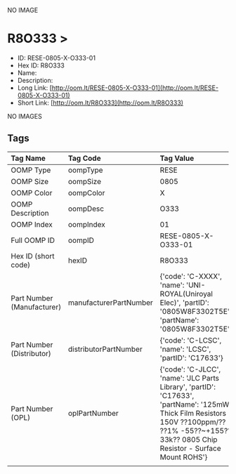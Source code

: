 


  
NO IMAGE  
# R8O333 > 

- ID: RESE-0805-X-O333-01
- Hex ID: R8O333
- Name: 
- Description: 
- Long Link: [http://oom.lt/RESE-0805-X-O333-01](http://oom.lt/RESE-0805-X-O333-01)
- Short Link: [http://oom.lt/R8O333](http://oom.lt/R8O333)
  
NO IMAGES  
## Tags
  

|Tag Name|Tag Code|Tag Value|
| :--- | :--- | :--- |
|OOMP Type|oompType|RESE|
|OOMP Size|oompSize|0805|
|OOMP Color|oompColor|X|
|OOMP Description|oompDesc|O333|
|OOMP Index|oompIndex|01|
|Full OOMP ID|oompID|RESE-0805-X-O333-01|
|Hex ID (short code)|hexID|R8O333|
|Part Number (Manufacturer)|manufacturerPartNumber|{'code': 'C-XXXX', 'name': 'UNI-ROYAL(Uniroyal Elec)', 'partID': '0805W8F3302T5E', 'partName': '0805W8F3302T5E'}|
|Part Number (Distributor)|distributorPartNumber|{'code': 'C-LCSC', 'name': 'LCSC', 'partID': 'C17633'}|
|Part Number (OPL)|oplPartNumber|{'code': 'C-JLCC', 'name': 'JLC Parts Library', 'partID': 'C17633', 'partName': '125mW Thick Film Resistors 150V ??100ppm/?? ??1% -55??~+155?? 33k?? 0805  Chip Resistor - Surface Mount ROHS'}|
||||
